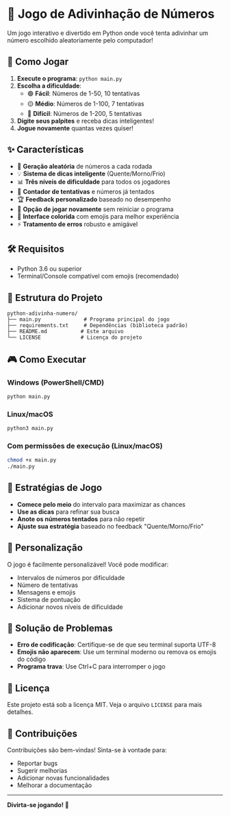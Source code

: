 # 🎯 Jogo de Adivinhação de Números

Um jogo interativo e divertido em Python onde você tenta adivinhar um número escolhido aleatoriamente pelo computador!

## 🚀 Como Jogar

1. **Execute o programa**: `python main.py`
2. **Escolha a dificuldade**:
   - 🟢 **Fácil**: Números de 1-50, 10 tentativas
   - 🟡 **Médio**: Números de 1-100, 7 tentativas  
   - 🔴 **Difícil**: Números de 1-200, 5 tentativas
3. **Digite seus palpites** e receba dicas inteligentes!
4. **Jogue novamente** quantas vezes quiser!

## ✨ Características

- 🎲 **Geração aleatória** de números a cada rodada
- 💡 **Sistema de dicas inteligente** (Quente/Morno/Frio)
- 📊 **Três níveis de dificuldade** para todos os jogadores
- 🎯 **Contador de tentativas** e números já tentados
- 🏆 **Feedback personalizado** baseado no desempenho
- 🔄 **Opção de jogar novamente** sem reiniciar o programa
- 🎨 **Interface colorida** com emojis para melhor experiência
- ⚡ **Tratamento de erros** robusto e amigável

## 🛠️ Requisitos

- Python 3.6 ou superior
- Terminal/Console compatível com emojis (recomendado)

## 📁 Estrutura do Projeto

```
python-adivinha-numero/
├── main.py              # Programa principal do jogo
├── requirements.txt     # Dependências (biblioteca padrão)
├── README.md           # Este arquivo
└── LICENSE             # Licença do projeto
```

## 🎮 Como Executar

### Windows (PowerShell/CMD)
```bash
python main.py
```

### Linux/macOS
```bash
python3 main.py
```

### Com permissões de execução (Linux/macOS)
```bash
chmod +x main.py
./main.py
```

## 🎯 Estratégias de Jogo

- **Comece pelo meio** do intervalo para maximizar as chances
- **Use as dicas** para refinar sua busca
- **Anote os números tentados** para não repetir
- **Ajuste sua estratégia** baseado no feedback "Quente/Morno/Frio"

## 🔧 Personalização

O jogo é facilmente personalizável! Você pode modificar:
- Intervalos de números por dificuldade
- Número de tentativas
- Mensagens e emojis
- Sistema de pontuação
- Adicionar novos níveis de dificuldade

## 🐛 Solução de Problemas

- **Erro de codificação**: Certifique-se de que seu terminal suporta UTF-8
- **Emojis não aparecem**: Use um terminal moderno ou remova os emojis do código
- **Programa trava**: Use Ctrl+C para interromper o jogo

## 📝 Licença

Este projeto está sob a licença MIT. Veja o arquivo `LICENSE` para mais detalhes.

## 🤝 Contribuições

Contribuições são bem-vindas! Sinta-se à vontade para:
- Reportar bugs
- Sugerir melhorias
- Adicionar novas funcionalidades
- Melhorar a documentação

---

**Divirta-se jogando! 🎉**